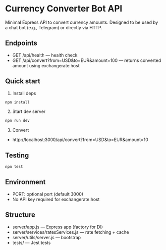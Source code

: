 # Currency Converter Bot API

Minimal Express API to convert currency amounts. Designed to be used by a chat bot (e.g., Telegram) or directly via HTTP.

## Endpoints

- GET /api/health — health check
- GET /api/convert?from=USD&to=EUR&amount=100 — returns converted amount using exchangerate.host

## Quick start

1. Install deps

```bash
npm install
```

2. Start dev server

```bash
npm run dev
```

3. Convert

- http://localhost:3000/api/convert?from=USD&to=EUR&amount=10

## Testing

```bash
npm test
```

## Environment

- PORT: optional port (default 3000)
- No API key required for exchangerate.host

## Structure

- server/app.js — Express app (factory for DI)
- server/services/ratesServices.js — rate fetching + cache
- server/utils/server.js — bootstrap
- tests/ — Jest tests